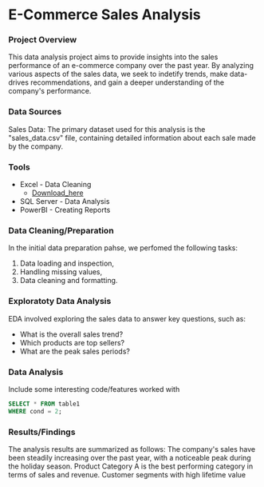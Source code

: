 # E-Commerce Sales Analysis

### Project Overview

This data analysis project aims to provide insights into the sales performance of an e-commerce company over the past year. By analyzing various aspects of the sales data, we seek to indetify trends, make data-drives recommendations, and gain a deeper understanding of the company's performance.

### Data Sources

Sales Data: The primary dataset used for this analysis is the "sales_data.csv" file, containing detailed information about each sale made by the company.

### Tools

- Excel - Data Cleaning
  - [Download_here](https://microsoft.com)
- SQL Server - Data Analysis
- PowerBI - Creating Reports

### Data Cleaning/Preparation

In the initial data preparation pahse, we perfomed the following tasks:
1. Data loading and inspection,
2. Handling missing values,
3. Data cleaning and formatting.

### Exploratoty Data Analysis

EDA involved exploring the sales data to answer key questions, such as:

- What is the overall sales trend?
- Which products are top sellers?
- What are the peak sales periods?

### Data Analysis

Include some interesting code/features worked with

```sql
SELECT * FROM table1
WHERE cond = 2;
```

### Results/Findings

The analysis results are summarized as follows:
The company's sales have been steadily increasing over the past year, with a noticeable peak during the holiday season.
Product Category A is the best performing category in terms of sales and revenue.
Customer segments with high lifetime value 
  


